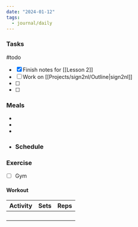 ```yaml
---
date: "2024-01-12"
tags:
  - journal/daily
---
```

### Tasks
#todo 
- [x] Finish notes for [[Lesson 2]]
- [ ] Work on [[Projects/sign2nl/Outline|sign2nl]]
- [ ] 
- [ ] 

### Meals
- 
- 
- 

- ### Schedule

### Exercise
- [ ] Gym 
#### Workout
| Activity | Sets | Reps |
| ---- | ---- | -------- |
|      |      |          |
|      |      |          |
|      |      |          |
|      |      |          |


